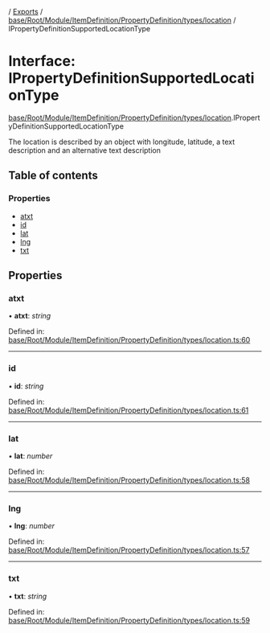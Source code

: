 [](../README.md) / [Exports](../modules.md) / [base/Root/Module/ItemDefinition/PropertyDefinition/types/location](../modules/base_root_module_itemdefinition_propertydefinition_types_location.md) / IPropertyDefinitionSupportedLocationType

# Interface: IPropertyDefinitionSupportedLocationType

[base/Root/Module/ItemDefinition/PropertyDefinition/types/location](../modules/base_root_module_itemdefinition_propertydefinition_types_location.md).IPropertyDefinitionSupportedLocationType

The location is described by an object with longitude, latitude,
a text description and an alternative text description

## Table of contents

### Properties

- [atxt](base_root_module_itemdefinition_propertydefinition_types_location.ipropertydefinitionsupportedlocationtype.md#atxt)
- [id](base_root_module_itemdefinition_propertydefinition_types_location.ipropertydefinitionsupportedlocationtype.md#id)
- [lat](base_root_module_itemdefinition_propertydefinition_types_location.ipropertydefinitionsupportedlocationtype.md#lat)
- [lng](base_root_module_itemdefinition_propertydefinition_types_location.ipropertydefinitionsupportedlocationtype.md#lng)
- [txt](base_root_module_itemdefinition_propertydefinition_types_location.ipropertydefinitionsupportedlocationtype.md#txt)

## Properties

### atxt

• **atxt**: *string*

Defined in: [base/Root/Module/ItemDefinition/PropertyDefinition/types/location.ts:60](https://github.com/onzag/itemize/blob/55e63f2c/base/Root/Module/ItemDefinition/PropertyDefinition/types/location.ts#L60)

___

### id

• **id**: *string*

Defined in: [base/Root/Module/ItemDefinition/PropertyDefinition/types/location.ts:61](https://github.com/onzag/itemize/blob/55e63f2c/base/Root/Module/ItemDefinition/PropertyDefinition/types/location.ts#L61)

___

### lat

• **lat**: *number*

Defined in: [base/Root/Module/ItemDefinition/PropertyDefinition/types/location.ts:58](https://github.com/onzag/itemize/blob/55e63f2c/base/Root/Module/ItemDefinition/PropertyDefinition/types/location.ts#L58)

___

### lng

• **lng**: *number*

Defined in: [base/Root/Module/ItemDefinition/PropertyDefinition/types/location.ts:57](https://github.com/onzag/itemize/blob/55e63f2c/base/Root/Module/ItemDefinition/PropertyDefinition/types/location.ts#L57)

___

### txt

• **txt**: *string*

Defined in: [base/Root/Module/ItemDefinition/PropertyDefinition/types/location.ts:59](https://github.com/onzag/itemize/blob/55e63f2c/base/Root/Module/ItemDefinition/PropertyDefinition/types/location.ts#L59)
